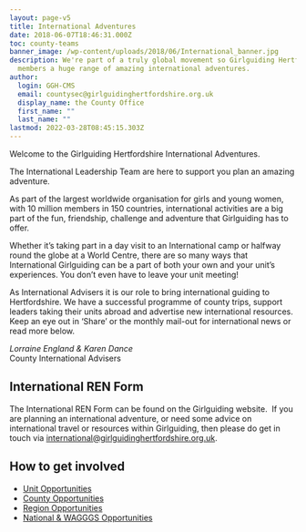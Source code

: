 ```yaml
---
layout: page-v5
title: International Adventures
date: 2018-06-07T18:46:31.000Z
toc: county-teams
banner_image: /wp-content/uploads/2018/06/International_banner.jpg
description: We're part of a truly global movement so Girlguiding Hertfordshire can offer
  members a huge range of amazing international adventures.
author:
  login: GGH-CMS
  email: countysec@girlguidinghertfordshire.org.uk
  display_name: the County Office
  first_name: ""
  last_name: ""
lastmod: 2022-03-28T08:45:15.303Z
---
```

Welcome to the Girlguiding Hertfordshire International Adventures.

The International Leadership Team are here to support you plan an amazing adventure.

As part of the largest worldwide organisation for girls and young women, with 10 million members in 150 countries, international activities are a big part of the fun, friendship, challenge and adventure that Girlguiding has to offer.

Whether it’s taking part in a day visit to an International camp or halfway round the globe at a World Centre, there are so many ways that International Girlguiding can be a part of both your own and your unit’s experiences. You don’t even have to leave your unit meeting!

As International Advisers it is our role to bring international guiding to Hertfordshire. We have a successful programme of county trips, support leaders taking their units abroad and advertise new international resources. Keep an eye out in ‘Share’ or the monthly mail-out for international news or read more below.

*Lorraine England & Karen Dance*  
County International Advisers

## International REN Form

The International REN Form can be found on the Girlguiding website.  If you are planning an international adventure, or need some advice on international travel or resources within Girlguiding, then please do get in touch via <international@girlguidinghertfordshire.org.uk>.

## How to get involved

- [Unit Opportunities](/international-adventures/international-unit-opportunities/)
- [County Opportunities](/international-adventures/international-county/)
- [Region Opportunities](/international-adventures/international-region-opportunities/)
- [National &amp; WAGGGS Opportunities](/international-adventures/international-national-wagggs-opportunities/)
